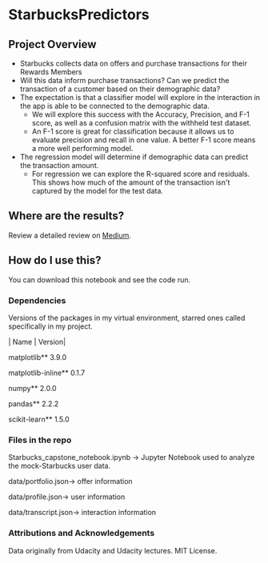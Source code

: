 # StarbucksPredictors
## Project Overview
- Starbucks collects data on offers and purchase transactions for their Rewards Members
- Will this data inform purchase transactions? Can we predict the transaction of a customer based on their demographic data?
- The expectation is that a classifier model will explore in the interaction in the app is able to be connected to the demographic data.
    - We will explore this success with the Accuracy, Precision, and F-1 score, as well as a confusion matrix with the withheld test dataset.
    - An F-1 score is great for classification because it allows us to evaluate precision and recall in one value. A better F-1 score means a more well performing model. 
- The regression model will determine if demographic data can predict the transaction amount.
    - For regression we can explore the R-squared score and residuals. This shows how much of the amount of the transaction isn't captured by the model for the test data.
## Where are the results?
Review a detailed review on [Medium](https://medium.com/@abigailenders19/starbucks-is-it-personal-019132104029).
## How do I use this?
You can download this notebook and see the code run.
### Dependencies
Versions of the packages in my virtual environment, starred ones called specifically in my project.

| Name   |                 Version|

matplotlib**              3.9.0  

matplotlib-inline**       0.1.7   

numpy**                   2.0.0    

pandas**                  2.2.2      

scikit-learn**            1.5.0                    

### Files in the repo
Starbucks_capstone_notebook.ipynb -> Jupyter Notebook used to analyze the mock-Starbucks user data.

data/portfolio.json-> offer information

data/profile.json-> user information

data/transcript.json-> interaction information

### Attributions and Acknowledgements 
Data originally from Udacity and Udacity lectures.
MIT License.
